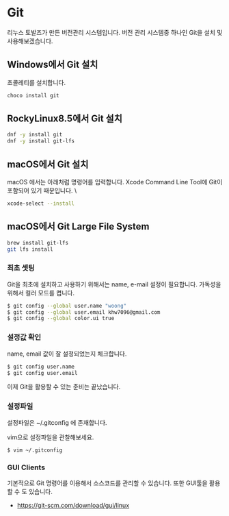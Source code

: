 # Git
리누스 토발즈가 만든 버전관리 시스템입니다.
버전 관리 시스템중 하나인 Git을 설치 및 사용해보겠습니다.

## Windows에서 Git 설치

초콜레티를 설치합니다.

```bash
choco install git
```

## RockyLinux8.5에서 Git 설치

```bash
dnf -y install git
dnf -y install git-lfs
```

## macOS에서 Git 설치
macOS 에서는 아래처럼 명령어를 입력합니다.
Xcode Command Line Tool에 Git이 포함되어 있기 때문입니다.
\
```bash
xcode-select --install
```

## macOS에서 Git Large File System

```bash
brew install git-lfs
git lfs install
```


### 최초 셋팅
Git을 최초에 설치하고 사용하기 위해서는 name, e-mail 설정이 필요합니다.
가독성을 위해서 컬러 모드를 켭니다.

```bash
$ git config --global user.name "woong"
$ git config --global user.email khw7096@gmail.com
$ git config --global color.ui true
```

### 설정값 확인
name, email 값이 잘 설정되었는지 체크합니다.

```bash
$ git config user.name
$ git config user.email
```

이제 Git을 활용할 수 있는 준비는 끝났습니다.

### 설정파일
설정파일은 ~/.gitconfig 에 존재합니다.

vim으로 설정파일을 관찰해보세요.
```
$ vim ~/.gitconfig
```

### GUI Clients
기본적으로 Git 명령어를 이용해서 소스코드를 관리할 수 있습니다.
또한 GUI툴을 활용할 수 도 있습니다.
- https://git-scm.com/download/gui/linux
